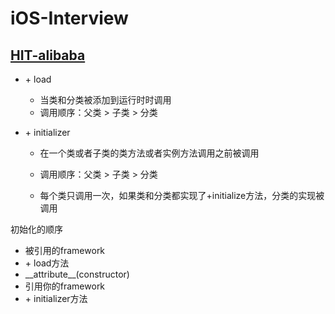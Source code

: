 # iOS-Interview

## [HIT-alibaba](https://hit-alibaba.github.io/interview/iOS/)

* \+ load
  * 当类和分类被添加到运行时时调用
  * 调用顺序：父类 &gt; 子类 &gt; 分类
* \+ initializer

  * 在一个类或者子类的类方法或者实例方法调用之前被调用

  * 调用顺序：父类 &gt; 子类 &gt; 分类

  * 每个类只调用一次，如果类和分类都实现了+initialize方法，分类的实现被调用

初始化的顺序

* 被引用的framework
* \+ load方法
* \_\_attribute\_\_\(constructor\)
* 引用你的framework
* \+ initializer方法



